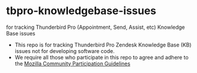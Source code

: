 # tbpro-knowledgebase-issues
for tracking Thunderbird Pro (Appointment, Send, Assist, etc) Knowledge Base issues 
* This repo is for tracking Thunderbird Pro Zendesk Knowledge Base (KB) issues not for developing software code.
* We require all those who participate in this repo to agree and adhere to the [Mozilla Community Participation Guidelines](https://www.mozilla.org/about/governance/policies/participation/) 
